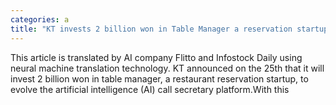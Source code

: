 ```yaml
---
categories: a
title: "KT invests 2 billion won in Table Manager a reservation startup"
---
```

This article is translated by AI company Flitto and Infostock Daily using neural machine translation technology. KT announced on the 25th that it will invest 2 billion won in table manager, a restaurant reservation startup, to evolve the artificial intelligence (AI) call secretary platform.With this